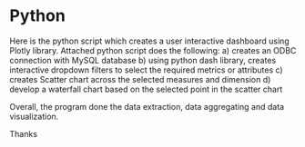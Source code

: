 # Python
Here is the python script which creates a user interactive dashboard using Plotly library. Attached python script does the following:
a) creates an ODBC connection with MySQL database
b) using python dash library, creates interactive dropdown filters to select the required metrics or attributes
c) creates Scatter chart across the selected measures and dimension
d) develop a waterfall chart based on the selected point in the scatter chart

Overall, the program done the data extraction, data aggregating and data visualization.

Thanks
